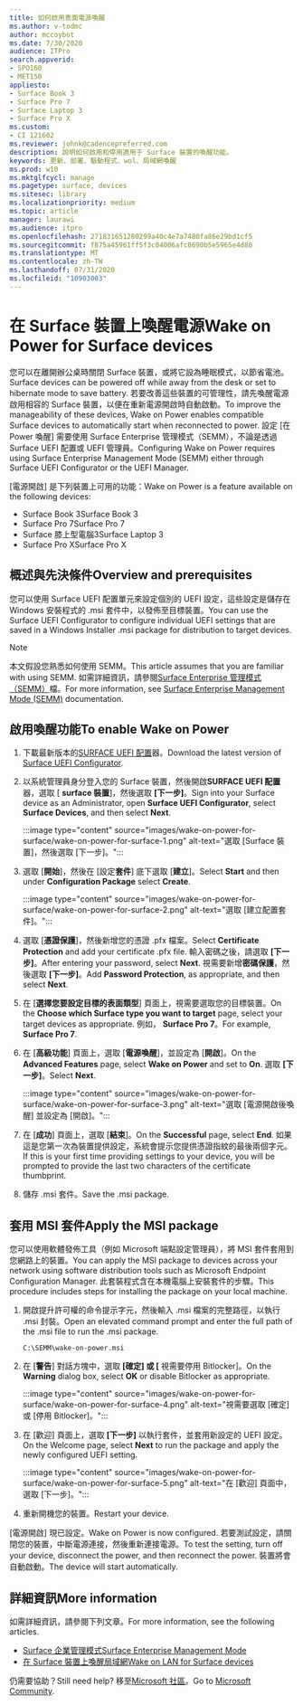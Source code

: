 ```yaml
---
title: 如何啟用表面電源喚醒
ms.author: v-todmc
author: mccoybot
ms.date: 7/30/2020
audience: ITPro
search.appverid:
- SPO160
- MET150
appliesto:
- Surface Book 3
- Surface Pro 7
- Surface Laptop 3
- Surface Pro X
ms.custom:
- CI 121602
ms.reviewer: johnk@cadencepreferred.com
description: 說明如何啟用和停用適用于 Surface 裝置的喚醒功能。
keywords: 更新、部署、驅動程式、wol、局域網喚醒
ms.prod: w10
ms.mktglfcycl: manage
ms.pagetype: surface, devices
ms.sitesec: library
ms.localizationpriority: medium
ms.topic: article
manager: laurawi
ms.audience: itpro
ms.openlocfilehash: 271831651280299a40c4e7a7480fa86e29bd1cf5
ms.sourcegitcommit: f875a45961ff5f3c04006afc8690b5e5965e4d80
ms.translationtype: MT
ms.contentlocale: zh-TW
ms.lasthandoff: 07/31/2020
ms.locfileid: "10903003"
---
```

# <span data-ttu-id="3b3e4-104">在 Surface 裝置上喚醒電源</span><span class="sxs-lookup"><span data-stu-id="3b3e4-104">Wake on Power for Surface devices</span></span>

<span data-ttu-id="3b3e4-105">您可以在離開辦公桌時關閉 Surface 裝置，或將它設為睡眠模式，以節省電池。</span><span class="sxs-lookup"><span data-stu-id="3b3e4-105">Surface devices can be powered off while away from the desk or set to hibernate mode to save battery.</span></span> <span data-ttu-id="3b3e4-106">若要改善這些裝置的可管理性，請先喚醒電源啟用相容的 Surface 裝置，以便在重新電源開啟時自動啟動。</span><span class="sxs-lookup"><span data-stu-id="3b3e4-106">To improve the manageability of these devices, Wake on Power enables compatible Surface devices to automatically start when reconnected to power.</span></span> <span data-ttu-id="3b3e4-107">設定 [在 Power 喚醒] 需要使用 Surface Enterprise 管理模式（SEMM），不論是透過 Surface UEFI 配置或 UEFI 管理員。</span><span class="sxs-lookup"><span data-stu-id="3b3e4-107">Configuring Wake on Power requires using Surface Enterprise Management Mode (SEMM) either through Surface UEFI Configurator or the UEFI Manager.</span></span>

<span data-ttu-id="3b3e4-108">[電源開啟] 是下列裝置上可用的功能：</span><span class="sxs-lookup"><span data-stu-id="3b3e4-108">Wake on Power is a feature available on the following devices:</span></span>

- <span data-ttu-id="3b3e4-109">Surface Book 3</span><span class="sxs-lookup"><span data-stu-id="3b3e4-109">Surface Book 3</span></span>
- <span data-ttu-id="3b3e4-110">Surface Pro 7</span><span class="sxs-lookup"><span data-stu-id="3b3e4-110">Surface Pro 7</span></span>
- <span data-ttu-id="3b3e4-111">Surface 膝上型電腦3</span><span class="sxs-lookup"><span data-stu-id="3b3e4-111">Surface Laptop 3</span></span>
- <span data-ttu-id="3b3e4-112">Surface Pro X</span><span class="sxs-lookup"><span data-stu-id="3b3e4-112">Surface Pro X</span></span> 

## <span data-ttu-id="3b3e4-113">概述與先決條件</span><span class="sxs-lookup"><span data-stu-id="3b3e4-113">Overview and prerequisites</span></span>

<span data-ttu-id="3b3e4-114">您可以使用 Surface UEFI 配置單元來設定個別的 UEFI 設定，這些設定是儲存在 Windows 安裝程式的 .msi 套件中，以發佈至目標裝置。</span><span class="sxs-lookup"><span data-stu-id="3b3e4-114">You can use the Surface UEFI Configurator to configure individual UEFI settings that are saved in a Windows Installer .msi package for distribution to target devices.</span></span> 

> [!NOTE]
> <span data-ttu-id="3b3e4-115">本文假設您熟悉如何使用 SEMM。</span><span class="sxs-lookup"><span data-stu-id="3b3e4-115">This article assumes that you are familiar with using SEMM.</span></span> <span data-ttu-id="3b3e4-116">如需詳細資訊，請參閱[Surface Enterprise 管理模式（SEMM）](surface-enterprise-management-mode.md)檔。</span><span class="sxs-lookup"><span data-stu-id="3b3e4-116">For more information, see [Surface Enterprise Management Mode (SEMM)](surface-enterprise-management-mode.md) documentation.</span></span>

## <span data-ttu-id="3b3e4-117">啟用喚醒功能</span><span class="sxs-lookup"><span data-stu-id="3b3e4-117">To enable Wake on Power</span></span>

1.  <span data-ttu-id="3b3e4-118">下載最新版本的[SURFACE UEFI 配置](https://www.microsoft.com/download/confirmation.aspx?id=46703)器。</span><span class="sxs-lookup"><span data-stu-id="3b3e4-118">Download the latest version of [Surface UEFI Configurator](https://www.microsoft.com/download/confirmation.aspx?id=46703).</span></span>
2.  <span data-ttu-id="3b3e4-119">以系統管理員身分登入您的 Surface 裝置，然後開啟**SURFACE UEFI 配置**器，選取 [ **surface 裝置**]，然後選取 **[下一步]**。</span><span class="sxs-lookup"><span data-stu-id="3b3e4-119">Sign into your Surface device as an Administrator, open **Surface UEFI Configurator**, select **Surface Devices**, and then select **Next**.</span></span>

    :::image type="content" source="images/wake-on-power-for-surface/wake-on-power-for-surface-1.png" alt-text="選取 [Surface 裝置]，然後選取 [下一步]。":::
3.  <span data-ttu-id="3b3e4-121">選取 [**開始**]，然後在 [設定**套件**] 底下選取 [**建立**]。</span><span class="sxs-lookup"><span data-stu-id="3b3e4-121">Select **Start** and then under **Configuration Package** select **Create**.</span></span>

    :::image type="content" source="images/wake-on-power-for-surface/wake-on-power-for-surface-2.png" alt-text="選取 [建立配置套件]。":::
4.  <span data-ttu-id="3b3e4-123">選取 [**憑證保護**]，然後新增您的憑證 .pfx 檔案。</span><span class="sxs-lookup"><span data-stu-id="3b3e4-123">Select **Certificate Protection** and add your certificate .pfx file.</span></span> <span data-ttu-id="3b3e4-124">輸入密碼之後，請選取 **[下一步]**。</span><span class="sxs-lookup"><span data-stu-id="3b3e4-124">After entering your password, select **Next**.</span></span> <span data-ttu-id="3b3e4-125">視需要新增**密碼保護**，然後選取 **[下一步]**。</span><span class="sxs-lookup"><span data-stu-id="3b3e4-125">Add **Password Protection**, as appropriate, and then select **Next**.</span></span>
5.  <span data-ttu-id="3b3e4-126">在 [**選擇您要設定目標的表面類型**] 頁面上，視需要選取您的目標裝置。</span><span class="sxs-lookup"><span data-stu-id="3b3e4-126">On the **Choose which Surface type you want to target** page, select your target devices as appropriate.</span></span> <span data-ttu-id="3b3e4-127">例如， **Surface Pro 7**。</span><span class="sxs-lookup"><span data-stu-id="3b3e4-127">For example, **Surface Pro 7**.</span></span>
6.  <span data-ttu-id="3b3e4-128">在 [**高級功能**] 頁面上，選取 [**電源喚醒**]，並設定為 [**開啟**]。</span><span class="sxs-lookup"><span data-stu-id="3b3e4-128">On the **Advanced Features** page, select **Wake on Power** and set to **On**.</span></span> <span data-ttu-id="3b3e4-129">選取 **\[下一步\]**。</span><span class="sxs-lookup"><span data-stu-id="3b3e4-129">Select **Next**.</span></span>

    :::image type="content" source="images/wake-on-power-for-surface/wake-on-power-for-surface-3.png" alt-text="選取 [電源開啟後喚醒] 並設定為 [開啟]。"::: 
7.  <span data-ttu-id="3b3e4-131">在 [**成功**] 頁面上，選取 [**結束**]。</span><span class="sxs-lookup"><span data-stu-id="3b3e4-131">On the **Successful** page, select **End**.</span></span> <span data-ttu-id="3b3e4-132">如果這是您第一次為裝置提供設定，系統會提示您提供憑證指紋的最後兩個字元。</span><span class="sxs-lookup"><span data-stu-id="3b3e4-132">If this is your first time providing settings to your device, you will be prompted to provide the last two characters of the certificate thumbprint.</span></span> 
8.  <span data-ttu-id="3b3e4-133">儲存 .msi 套件。</span><span class="sxs-lookup"><span data-stu-id="3b3e4-133">Save the .msi package.</span></span> 

## <span data-ttu-id="3b3e4-134">套用 MSI 套件</span><span class="sxs-lookup"><span data-stu-id="3b3e4-134">Apply the MSI package</span></span> 

<span data-ttu-id="3b3e4-135">您可以使用軟體發佈工具（例如 Microsoft 端點設定管理員），將 MSI 套件套用到您網路上的裝置。</span><span class="sxs-lookup"><span data-stu-id="3b3e4-135">You can apply the MSI package to devices across your network using software distribution tools such as Microsoft Endpoint Configuration Manager.</span></span> <span data-ttu-id="3b3e4-136">此套裝程式含在本機電腦上安裝套件的步驟。</span><span class="sxs-lookup"><span data-stu-id="3b3e4-136">This procedure includes steps for installing the package on your local machine.</span></span> 

1.  <span data-ttu-id="3b3e4-137">開啟提升許可權的命令提示字元，然後輸入 .msi 檔案的完整路徑，以執行 .msi 封裝。</span><span class="sxs-lookup"><span data-stu-id="3b3e4-137">Open an elevated command prompt and enter the full path of the .msi file to run the .msi package.</span></span> 

    ```
    C:\SEMM\wake-on-power.msi 
    ```

2.  <span data-ttu-id="3b3e4-138">在 [**警告**] 對話方塊中，選取 **[確定] 或 [** 視需要停用 Bitlocker]。</span><span class="sxs-lookup"><span data-stu-id="3b3e4-138">On the **Warning** dialog box, select **OK** or disable Bitlocker as appropriate.</span></span>

    :::image type="content" source="images/wake-on-power-for-surface/wake-on-power-for-surface-4.png" alt-text="視需要選取 [確定] 或 [停用 Bitlocker]。":::
3.  <span data-ttu-id="3b3e4-140">在 [歡迎] 頁面上，選取 **[下一步]** 以執行套件，並套用新設定的 UEFI 設定。</span><span class="sxs-lookup"><span data-stu-id="3b3e4-140">On the Welcome page, select **Next** to run the package and apply the newly configured UEFI setting.</span></span>

    :::image type="content" source="images/wake-on-power-for-surface/wake-on-power-for-surface-5.png" alt-text="在 [歡迎] 頁面中，選取 [下一步]。":::
4.  <span data-ttu-id="3b3e4-142">重新開機您的裝置。</span><span class="sxs-lookup"><span data-stu-id="3b3e4-142">Restart your device.</span></span> 

<span data-ttu-id="3b3e4-143">[電源開啟] 現已設定。</span><span class="sxs-lookup"><span data-stu-id="3b3e4-143">Wake on Power is now configured.</span></span> <span data-ttu-id="3b3e4-144">若要測試設定，請關閉您的裝置，中斷電源連接，然後重新連接電源。</span><span class="sxs-lookup"><span data-stu-id="3b3e4-144">To test the setting, turn off your device, disconnect the power, and then reconnect the power.</span></span> <span data-ttu-id="3b3e4-145">裝置將會自動啟動。</span><span class="sxs-lookup"><span data-stu-id="3b3e4-145">The device will start automatically.</span></span> 

## <span data-ttu-id="3b3e4-146">詳細資訊</span><span class="sxs-lookup"><span data-stu-id="3b3e4-146">More information</span></span>

<span data-ttu-id="3b3e4-147">如需詳細資訊，請參閱下列文章。</span><span class="sxs-lookup"><span data-stu-id="3b3e4-147">For more information, see the following articles.</span></span> 

- [<span data-ttu-id="3b3e4-148">Surface 企業管理模式</span><span class="sxs-lookup"><span data-stu-id="3b3e4-148">Surface Enterprise Management Mode</span></span>](surface-enterprise-management-mode.md)
- [<span data-ttu-id="3b3e4-149">在 Surface 裝置上喚醒局域網</span><span class="sxs-lookup"><span data-stu-id="3b3e4-149">Wake on LAN for Surface devices</span></span>](wake-on-lan-for-surface-devices.md)

<span data-ttu-id="3b3e4-150">仍需要協助？</span><span class="sxs-lookup"><span data-stu-id="3b3e4-150">Still need help?</span></span> <span data-ttu-id="3b3e4-151">移至[Microsoft 社區](https://answers.microsoft.com/)。</span><span class="sxs-lookup"><span data-stu-id="3b3e4-151">Go to [Microsoft Community](https://answers.microsoft.com/).</span></span>